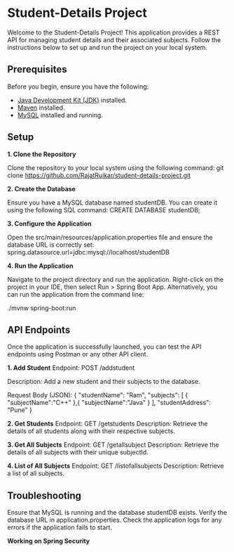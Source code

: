 # **Student-Details Project**

Welcome to the Student-Details Project! This application provides a REST API for managing student details and their associated subjects. Follow the instructions below to set up and run the project on your local system.

## **Prerequisites**
Before you begin, ensure you have the following:

- [Java Development Kit (JDK)](https://www.oracle.com/java/technologies/javase-jdk11-downloads.html) installed.
- [Maven](https://maven.apache.org/) installed.
- [MySQL](https://dev.mysql.com/downloads/) installed and running.

## **Setup**
**1. Clone the Repository**

Clone the repository to your local system using the following command:
git clone https://github.com/RajatRuikar/student-details-project.git

**2. Create the Database**

Ensure you have a MySQL database named studentDB. You can create it using the following SQL command:
CREATE DATABASE studentDB;


**3. Configure the Application**

Open the src/main/resources/application.properties file and ensure the database URL is correctly set:
spring.datasource.url=jdbc:mysql://localhost/studentDB

**4. Run the Application**

Navigate to the project directory and run the application. Right-click on the project in your IDE, then select Run > Spring Boot App. Alternatively, you can run the application from the command line:

./mvnw spring-boot:run

## **API Endpoints**
Once the application is successfully launched, you can test the API endpoints using Postman or any other API client.

**1. Add Student**
Endpoint: POST /addstudent

Description: Add a new student and their subjects to the database.

Request Body (JSON):
{
    "studentName": "Ram",
    "subjects": [
        {
            "subjectName":"C++"
        },{
            "subjectName":"Java"
        }
    ],
    "studentAddress": "Pune"
}

**2. Get Students**
Endpoint: GET /getstudents
Description: Retrieve the details of all students along with their respective subjects.

**3. Get All Subjects**
Endpoint: GET /getallsubject
Description: Retrieve the details of all subjects with their unique subjectId.

**4. List of All Subjects**
Endpoint: GET /listofallsubjects
Description: Retrieve a list of all subjects.

## **Troubleshooting**
Ensure that MySQL is running and the database studentDB exists.
Verify the database URL in application.properties.
Check the application logs for any errors if the application fails to start.

**Working on Spring Security** 
